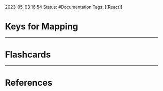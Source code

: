2023-05-03 16:54
Status: #Documentation 
Tags: [[React]]

# Keys for Mapping








___
# Flashcards



---
# References
